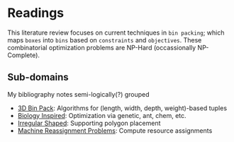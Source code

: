 # Readings

This literature review focuses on current techniques in `bin packing`; which maps `boxes` into `bins` based on `constraints` and `objectives`. These combinatorial optimization problems are NP-Hard (occassionally NP-Complete).

## Sub-domains

My bibliography notes semi-logically(?) grouped

- [3D Bin Pack](./3D_Bin_Pack/): Algorithms for (length, width, depth, weight)-based tuples
- [Biology Inspired](./BiologyOptimization/): Optimization via genetic, ant, chem, etc.
- [Irregular Shaped](./IrregularShaped/): Supporting polygon placement
- [Machine Reassignment Problems](./MachineReassignment/): Compute resource assignments
